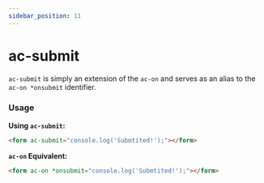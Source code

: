 ```yaml
---
sidebar_position: 11
---
```


# ac-submit

`ac-submit` is simply an extension of the `ac-on` and serves as an alias to the `ac-on *onsubmit` identifier.

### Usage

**Using `ac-submit`:**

```html
<form ac-submit="console.log('Submtited!');"></form>
```

**`ac-on` Equivalent:**

```html
<form ac-on *onsubmit="console.log('Submtited!');"></form>
```
